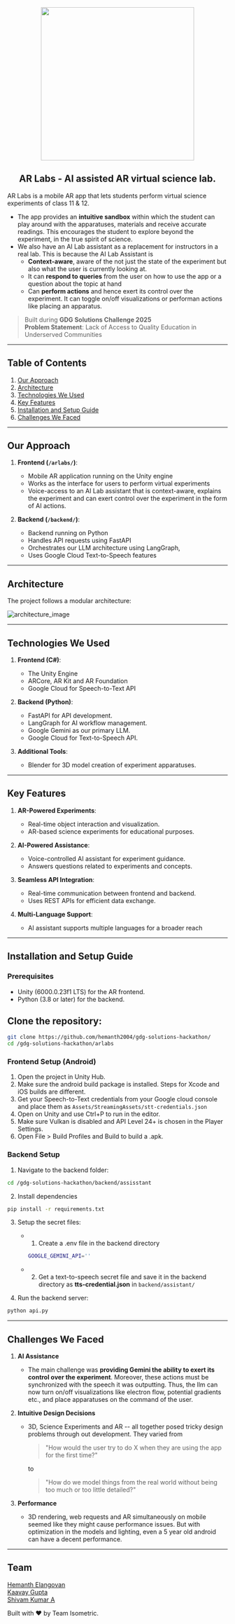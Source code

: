 <div align="center">
<img src="https://github.com/user-attachments/assets/624fe106-5894-4120-a814-7ffc103e5f98" width=350 />
   
<h2>AR Labs - AI assisted AR virtual science lab. </h2>
</div>

AR Labs is a mobile AR app that lets students perform virtual science experiments of class 11 & 12.
- The app provides an **intuitive sandbox** within which the student can play around with the apparatuses, materials and receive accurate readings. This encourages the student to explore beyond the experiment, in the true spirit of science.
- We also have an AI Lab assistant as a replacement for instructors in a real lab. This is because the AI Lab Assistant is 
   - **Context-aware**, aware of the not just the state of the experiment but also what the user is currently looking at.
   - It can **respond to queries** from the user on how to use the app or a question about the topic at hand
   - Can **perform actions** and hence exert its control over the experiment. It can toggle on/off visualizations or performan actions like placing an apparatus.
  
> Built during **GDG Solutions Challenge 2025** <br />
> **Problem Statement**: Lack of Access to Quality Education in Underserved Communities

---

## Table of Contents
1. [Our Approach](#our-approach)
2. [Architecture](#architecture)
3. [Technologies We Used](#technologies-we-used)
4. [Key Features](#key-features)
5. [Installation and Setup Guide](#installation-and-setup-guide)
6. [Challenges We Faced](#challenges-we-faced)


---

## Our Approach
1. **Frontend (`/arlabs/`)**:
   - Mobile AR application running on the Unity engine
   - Works as the interface for users to perform virtual experiments
   - Voice-access to an AI Lab assistant that is context-aware, explains the experiment and can exert control over the experiment in the form of AI actions.

2. **Backend (`/backend/`)**:
   - Backend running on Python
   - Handles API requests using FastAPI
   - Orchestrates our LLM architecture using LangGraph, 
   - Uses Google Cloud Text-to-Speech features


---

## Architecture
The project follows a modular architecture:

![architecture_image](https://github.com/user-attachments/assets/43619026-a20b-48d4-9a70-dfb0b6b64eed)


---

## Technologies We Used
1. **Frontend (C#)**: 
   - The Unity Engine
   - ARCore, AR Kit and AR Foundation
   - Google Cloud for Speech-to-Text API

2. **Backend (Python)**:
   - FastAPI for API development.
   - LangGraph for AI workflow management.
   - Google Gemini as our primary LLM.
   - Google Cloud for Text-to-Speech API.
 
3. **Additional Tools**:
   - Blender for 3D model creation of experiment apparatuses.

---

## Key Features
1. **AR-Powered Experiments**:

   - Real-time object interaction and visualization.
   - AR-based science experiments for educational purposes.

2. **AI-Powered Assistance**:

   - Voice-controlled AI assistant for experiment guidance.
   - Answers questions related to experiments and concepts.

3. **Seamless API Integration**:

   - Real-time communication between frontend and backend.
   - Uses REST APIs for efficient data exchange.

4. **Multi-Language Support**:

   - AI assistant supports multiple languages for a broader reach
---


## Installation and Setup Guide

### Prerequisites
- Unity (6000.0.23f1 LTS) for the AR frontend.
- Python (3.8 or later) for the backend.

## Clone the repository:
   ```bash
   git clone https://github.com/hemanth2004/gdg-solutions-hackathon/
   cd /gdg-solutions-hackathon/arlabs
   ```
### Frontend Setup (Android)

1. Open the project in Unity Hub. 
2. Make sure the android build package is installed. Steps for Xcode and iOS builds are different.
3. Get your Speech-to-Text credentials from your Google cloud console and place them as `Assets/StreamingAssets/stt-credentials.json`
4. Open on Unity and use Ctrl+P to run in the editor.
5. Make sure Vulkan is disabled and API Level 24+ is chosen in the Player Settings.
6. Open File > Build Profiles and Build to build a .apk. 

### Backend Setup
1. Navigate to the backend folder:
```bash
cd /gdg-solutions-hackathon/backend/assisstant
```
2. Install dependencies
```bash
pip install -r requirements.txt
```
3. Setup the secret files:
   - 1. Create a .env file in the backend directory 
      ``` bash
      GOOGLE_GEMINI_API=''
      ```
   - 2. Get  a text-to-speech secret file and save it in the backend directory as **tts-credential.json** in `backend/assistant/`

4. Run the backend server:
```bash
python api.py
```
---

## Challenges We Faced

1. **AI Assistance**
   - The main challenge was **providing Gemini the ability to exert its control over the experiment**. Moreover, these actions must be    synchronized with the speech it was outputting. Thus, the llm can now turn on/off visualizations like electron flow, potential gradients etc., and place apparatuses on the command of the user.
   
2. **Intuitive Design Decisions**
   - 3D, Science Experiments and AR -- all together posed tricky design problems through out development. They varied from 
      > "How would the user try to do X when they are using the app for the first time?" 
      
      to 
      > "How do we model things from the real world without being too much or too little detailed?"
      
3. **Performance**
   - 3D rendering, web requests and AR simultaneously on mobile seemed like they might cause performance issues. But with optimization in the models and lighting, even a 5 year old android can have a decent performance.

---

## Team
[Hemanth Elangovan](https://www.github.com/hemanth2004) <br />
[Kaavay Gupta](https://www.github.com/KaavayGupta) <br />
[Shivam Kumar A](https://www.github.com/Shivam-kum-mhta) <br />


Built with ❤️ by Team Isometric.
